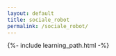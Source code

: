 ```yaml
---
layout: default
title: sociale_robot
permalink: /sociale_robot/
---
```


{%- include learning_path.html -%}